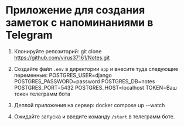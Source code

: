 # Приложение для создания заметок с напоминаниями в Telegram

1. Клонируйте репозиторий:
git clone https://github.com/virus37161/Notes.git

2. Создайте файл `.env` в директории `app` и внесите туда следующие переменные:
  POSTGRES_USER=django
  POSTGRES_PASSWORD=password
  POSTGRES_DB=notes
  POSTGRES_PORT=5432
  POSTGRES_HOST=localhost
  TOKEN=Ваш токен телеграмм бота

3. Деплой приложения на сервер:
docker compose up --watch

4. Ожидайте запуска и введите команду `/start` в телеграмм боте.
